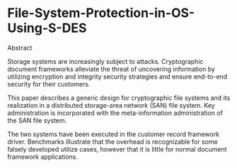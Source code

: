# File-System-Protection-in-OS-Using-S-DES

Abstract


Storage systems are increasingly subject to attacks. Cryptographic document frameworks alleviate the threat of uncovering information by utilizing encryption and integrity security strategies and ensure end-to-end security for their customers. 

This paper describes a generic design for cryptographic file systems and its realization in a distributed storage-area network (SAN) file system. Key administration is incorporated with the meta-information administration of the SAN file system. 

The two systems have been executed in the customer record framework driver. Benchmarks illustrate that the overhead is recognizable for some falsely developed utilize cases, however that it is little for normal document framework applications.
